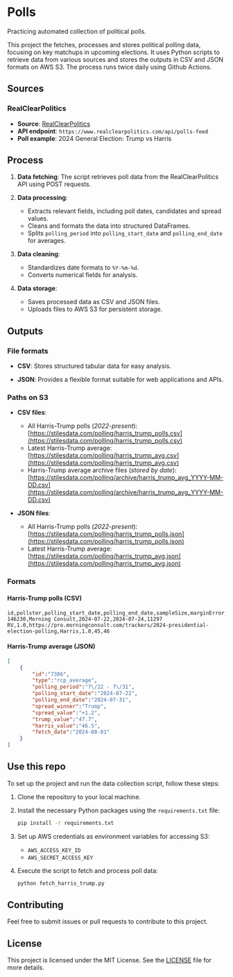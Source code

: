 
# Polls

Practicing automated collection of political polls.

This project the fetches, processes and stores political polling data, focusing on key matchups in upcoming elections. It uses Python scripts to retrieve data from various sources and stores the outputs in CSV and JSON formats on AWS S3. The process runs twice daily using Github Actions. 

## Sources

### RealClearPolitics

- **Source**: [RealClearPolitics](https://www.realclearpolitics.com/)
- **API endpoint**: `https://www.realclearpolitics.com/api/polls-feed`
- **Poll example**: 2024 General Election: Trump vs Harris

## Process

1. **Data fetching**: The script retrieves poll data from the RealClearPolitics API using POST requests. 

2. **Data processing**: 
    - Extracts relevant fields, including poll dates, candidates and spread values.
    - Cleans and formats the data into structured DataFrames.
    - Splits `polling_period` into `polling_start_date` and `polling_end_date` for averages.

3. **Data cleaning**:
    - Standardizes date formats to `%Y-%m-%d`.
    - Converts numerical fields for analysis.

4. **Data storage**:
    - Saves processed data as CSV and JSON files.
    - Uploads files to AWS S3 for persistent storage.

## Outputs

### File formats

- **CSV**: Stores structured tabular data for easy analysis.

- **JSON**: Provides a flexible format suitable for web applications and APIs.

### Paths on S3

- **CSV files**:
  - All Harris-Trump polls (*2022-present*): 
  [https://stilesdata.com/polling/harris_trump_polls.csv](https://stilesdata.com/polling/harris_trump_polls.csv)
  - Latest Harris-Trump average: 
  [https://stilesdata.com/polling/harris_trump_avg.csv](https://stilesdata.com/polling/harris_trump_avg.csv)
  - Harris-Trump average archive files (*stored by date*):
  [https://stilesdata.com/polling/archive/harris_trump_avg_YYYY-MM-DD.csv](https://stilesdata.com/polling/archive/harris_trump_avg_YYYY-MM-DD.csv)

- **JSON files**:
  - All Harris-Trump polls (*2022-present*): 
  [https://stilesdata.com/polling/harris_trump_polls.json](https://stilesdata.com/polling/harris_trump_polls.json)
  - Latest Harris-Trump average: 
  [https://stilesdata.com/polling/harris_trump_avg.json](https://stilesdata.com/polling/harris_trump_avg.json)

### Formats

#### Harris-Trump polls (CSV)
```
id,pollster,polling_start_date,polling_end_date,sampleSize,marginError,link,spread_winner,spread_value,trump_value,harris_value
146230,Morning Consult,2024-07-22,2024-07-24,11297 RV,1.0,https://pro.morningconsult.com/trackers/2024-presidential-election-polling,Harris,1.0,45,46
```

#### Harris-Trump average (JSON)
```json
[
    {
        "id":"7386",
        "type":"rcp_average",
        "polling_period":"7\/22 - 7\/31",
        "polling_start_date":"2024-07-22",
        "polling_end_date":"2024-07-31",
        "spread_winner":"Trump",
        "spread_value":"+1.2",
        "trump_value":"47.7",
        "harris_value":"46.5",
        "fetch_date":"2024-08-01"
    }
]
```

## Use this repo

To set up the project and run the data collection script, follow these steps:

1. Clone the repository to your local machine.

2. Install the necessary Python packages using the `requirements.txt` file:
   ```bash
   pip install -r requirements.txt
   ```

3. Set up AWS credentials as environment variables for accessing S3:
   - `AWS_ACCESS_KEY_ID`
   - `AWS_SECRET_ACCESS_KEY`

4. Execute the script to fetch and process poll data:
   ```bash
   python fetch_harris_trump.py
   ```

## Contributing

Feel free to submit issues or pull requests to contribute to this project.

## License

This project is licensed under the MIT License. See the [LICENSE](LICENSE) file for more details.